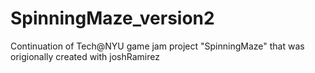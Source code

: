 # SpinningMaze_version2
Continuation of Tech@NYU game jam project "SpinningMaze" that was origionally created with joshRamirez
